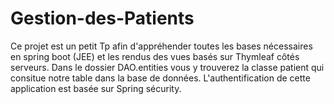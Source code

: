 # Gestion-des-Patients
Ce projet est un petit Tp afin d'appréhender toutes les bases nécessaires en spring boot (JEE) et les rendus des vues basés sur Thymleaf côtés serveurs.
Dans le dossier DAO.entities vous y trouverez la classe patient qui consitue notre table dans la base de données.
L'authentification de cette application est basée sur Spring sécurity.
